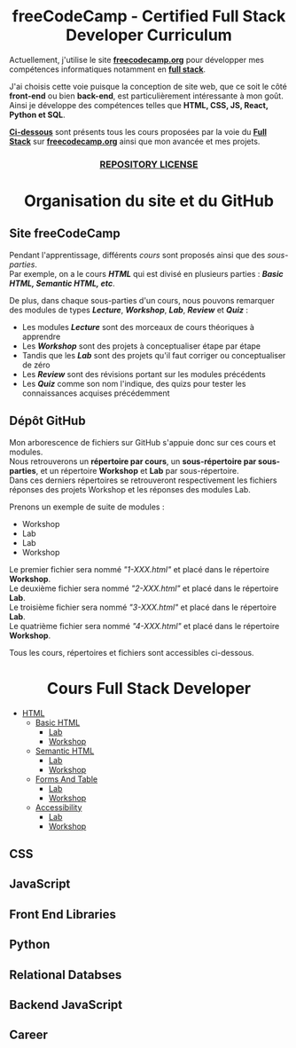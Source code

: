 <h1 align="center">freeCodeCamp - Certified Full Stack Developer Curriculum</h1>

Actuellement, j'utilise le site **[freecodecamp.org](https://www.freecodecamp.org/)** pour développer mes compétences informatiques notamment en **[full stack](https://www.freecodecamp.org/learn/full-stack-developer/)**.

J'ai choisis cette voie puisque la conception de site web, que ce soit le côté **front-end** ou bien **back-end**, est particulièrement intéressante à mon goût. Ainsi je développe des compétences telles que **HTML, CSS, JS, React, Python et SQL**.

**[Ci-dessous](https://github.com/Alexandre-JAMROZ/freeCodeCamp-full-stack-developer/edit/main/README.md#cours-full-stack-developer)** sont présents tous les cours proposées par la voie du **[Full Stack](https://www.freecodecamp.org/learn/full-stack-developer/)** sur **[freecodecamp.org](https://www.freecodecamp.org/)** ainsi que mon avancée et mes projets.

<h3 align="center"><a href="https://github.com/Alexandre-JAMROZ/freeCodeCamp-full-stack-developer/blob/main/LICENSE">REPOSITORY LICENSE</a></h3>

<h1 align="center">Organisation du site et du GitHub</h1>

## Site freeCodeCamp
Pendant l'apprentissage, différents *cours* sont proposés ainsi que des *sous-parties*.  
Par exemple, on a le cours ***HTML*** qui est divisé en plusieurs parties : ***Basic HTML, Semantic HTML, etc***.

De plus, dans chaque sous-parties d'un cours, nous pouvons remarquer des modules de types ***Lecture***, ***Workshop***, ***Lab***, ***Review*** et ***Quiz*** :
- Les modules ***Lecture*** sont des morceaux de cours théoriques à apprendre
- Les ***Workshop*** sont des projets à conceptualiser étape par étape
- Tandis que les ***Lab*** sont des projets qu'il faut corriger ou conceptualiser de zéro
- Les ***Review*** sont des révisions portant sur les modules précédents
- Les ***Quiz*** comme son nom l'indique, des quizs pour tester les connaissances acquises précédemment

## Dépôt GitHub
Mon arborescence de fichiers sur GitHub s'appuie donc sur ces cours et modules.  
Nous retrouverons un **répertoire par cours**, un **sous-répertoire par sous-parties**, et un répertoire **Workshop** et **Lab** par sous-répertoire.  
Dans ces derniers répertoires se retrouveront respectivement les fichiers réponses des projets Workshop et les réponses des modules Lab.

Prenons un exemple de suite de modules :
- Workshop
- Lab
- Lab
- Workshop

Le premier fichier sera nommé *"1-XXX.html"* et placé dans le répertoire **Workshop**.  
Le deuxième fichier sera nommé *"2-XXX.html"* et placé dans le répertoire **Lab**.  
Le troisième fichier sera nommé *"3-XXX.html"* et placé dans le répertoire **Lab**.  
Le quatrième fichier sera nommé *"4-XXX.html"* et placé dans le répertoire **Workshop**.  

Tous les cours, répertoires et fichiers sont accessibles ci-dessous.

<h1 align="center">Cours Full Stack Developer</h1>

- [HTML](HTML/)
  - [Basic HTML](HTML/BasicHTML)
    - [Lab](HTML/BasicHTML/Lab)
    - [Workshop](HTML/BasicHTML/Workshop)
  - [Semantic HTML](HTML/SemanticHTML)
    - [Lab](HTML/SemanticHTML/Lab)
    - [Workshop](HTML/SemanticHTML/Workshop)
  - [Forms And Table](HTML/FormsAndTables)
    - [Lab](HTML/FormsAndTables/Lab)
    - [Workshop](HTML/FormsAndTables/Workshop)
  - [Accessibility](HTML/Accessibility)
    - [Lab](HTML/Accessibility/Lab)
    - [Workshop](HTML/Accessibility/Workshop)


## CSS



## JavaScript



## Front End Libraries



## Python



## Relational Databses



## Backend JavaScript



## Career

